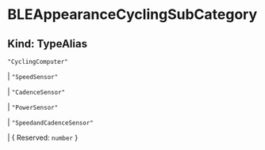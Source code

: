 # **BLEAppearanceCyclingSubCategory**

## **Kind: TypeAlias**

`"CyclingComputer"`

| `"SpeedSensor"`

| `"CadenceSensor"`

| `"PowerSensor"`

| `"SpeedandCadenceSensor"`

| { Reserved: `number` }
